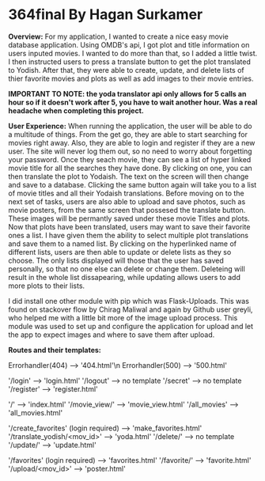 # 364final By Hagan Surkamer

**Overview:**
For my application, I wanted to create a nice easy movie database application.  Using OMDB's api, I got plot and title information on users inputed movies.  I wanted to do more than that, so I added a little twist.  I then instructed users to press a translate button to get the plot translated to Yodish.  After that, they were able to create, update, and delete lists of thier favorite movies and plots as well as add images to their movie entries.  

**IMPORTANT TO NOTE: the yoda translator api only allows for 5 calls an hour so if it doesn't work after 5, you have to wait another hour.  Was a real headache when completing this project.**

**User Experience:**
When running the application, the user will be able to do a multitude of things.  From the get go, they are able to start searching for movies right away.  Also, they are able to login and register if they are a new user.  The site will never log them out, so no need to worry about forgetting your password.  Once they seach movie, they can see a list of hyper linked movie title for all the searches they have done.  By clicking on one, you can then translate the plot to Yodaish.  The text on the screen will then change and save to a database.  Clicking the same button again will take you to a list of movie titles and all their Yodaish translations.  Before moving on to the next set of tasks, users are also able to upload and save photos, such as movie posters, from the same screen that possesed the translate button.  These images will be permantly saved under these movie Titles and plots.  Now that plots have been translated, users may want to save their favorite ones a list.  I have given them the ability to select multiple plot translations and save them to a named list.  By clicking on the hyperlinked name of different lists, users are then able to update or delete lists as they so choose.  The only lists displayed will those that the user has saved personally, so that no one else can delete or change them.  Deleteing will result in the whole list dissapearing, while updating allows users to add more plots to their lists.  

I did install one other module with pip which was Flask-Uploads.  This was found on stackover flow by Chirag Maliwal and again by Github user greyli, who helped me with a little bit more of the image upload process.  This module was used to set up and configure the application for upload and let the app to expect images and where to save them after upload.  

**Routes and their templates:**

Errorhandler(404) --> '404.html'\n
Errorhandler(500) --> '500.html'

'/login' --> 'login.html'
'/logout' --> no template
'/secret' --> no template
'/register' --> 'register.html'

'/' --> 'index.html'
'/movie_view/<movid>' --> 'movie_view.html'
'/all_movies' --> 'all_movies.html'

'/create_favorites' (login required) --> 'make_favorites.html'
'/translate_yodish/<mov_id>' --> 'yoda.html'
'/delete/<collections>' --> no template
'/update/<collection>' --> 'update.html'

'/favorites' (login required) --> 'favorites.html'
'/favorite/<id>' --> 'favorite.html'
'/upload/<mov_id>' --> 'poster.html'


